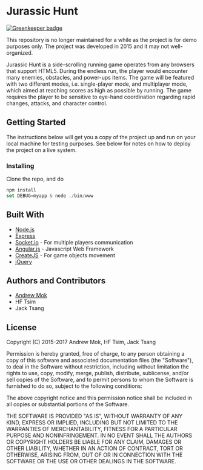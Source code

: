 Jurassic Hunt
======

[![Greenkeeper badge](https://badges.greenkeeper.io/andrewmmc/jurassic-hunt.svg)](https://greenkeeper.io/)

This repository is no longer maintained for a while as the project is for demo purposes only. The project was developed in 2015 and it may not well-organized.

Jurassic Hunt is a side-scrolling running game operates from any browsers that support HTML5. During the endless run, the player would encounter many enemies, obstacles, and power-ups items. The game will be featured with two different modes, i.e. single-player mode, and multiplayer mode, which aimed at reaching scores as high as possible by running. The game requires the player to be sensitive to eye-hand coordination regarding rapid changes, attacks, and character control.

## Getting Started

The instructions below will get you a copy of the project up and run on your local machine for testing purposes. See below for notes on how to deploy the project on a live system.

### Installing

Clone the repo, and do
```javascript
npm install
set DEBUG=myapp & node ./bin/www
```

## Built With

- [Node.js](https://nodejs.org/en/)
- [Express](http://expressjs.com/)
- [Socket.io](https://socket.io/) - For multiple players communication
- [Angular.js](https://angularjs.org/) - Javascript Web Framework
- [CreateJS](http://createjs.com/) - For game objects movement
- [jQuery](https://jquery.com/)

## Authors and Contributors

- [Andrew Mok](https://andrewmmc.com)
- HF Tsim
- Jack Tsang

## License

Copyright (C) 2015-2017 Andrew Mok, HF Tsim, Jack Tsang

Permission is hereby granted, free of charge, to any person obtaining a copy of this software and associated documentation files (the "Software"), to deal in the Software without restriction, including without limitation the rights to use, copy, modify, merge, publish, distribute, sublicense, and/or sell copies of the Software, and to permit persons to whom the Software is furnished to do so, subject to the following conditions:

The above copyright notice and this permission notice shall be included in all copies or substantial portions of the Software.

THE SOFTWARE IS PROVIDED "AS IS", WITHOUT WARRANTY OF ANY KIND, EXPRESS OR IMPLIED, INCLUDING BUT NOT LIMITED TO THE WARRANTIES OF MERCHANTABILITY, FITNESS FOR A PARTICULAR PURPOSE AND NONINFRINGEMENT. IN NO EVENT SHALL THE AUTHORS OR COPYRIGHT HOLDERS BE LIABLE FOR ANY CLAIM, DAMAGES OR OTHER LIABILITY, WHETHER IN AN ACTION OF CONTRACT, TORT OR OTHERWISE, ARISING FROM, OUT OF OR IN CONNECTION WITH THE SOFTWARE OR THE USE OR OTHER DEALINGS IN THE SOFTWARE.
